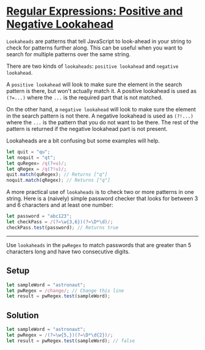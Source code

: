 # [Regular Expressions: Positive and Negative Lookahead](https://learn.freecodecamp.org/javascript-algorithms-and-data-structures/regular-expressions/positive-and-negative-lookahead)

`Lookaheads` are patterns that tell JavaScript to look-ahead in your string to check for patterns further along. This can be useful when you want to search for multiple patterns over the same string.

There are two kinds of `lookaheads`: `positive lookahead` and `negative lookahead`.

A `positive lookahead` will look to make sure the element in the search pattern is there, but won't actually match it. A positive lookahead is used as `(?=...)` where the `...` is the required part that is not matched.

On the other hand, a `negative lookahead` will look to make sure the element in the search pattern is not there. A negative lookahead is used as `(?!...)` where the `...` is the pattern that you do not want to be there. The rest of the pattern is returned if the negative lookahead part is not present.

Lookaheads are a bit confusing but some examples will help.

```js
let quit = "qu";
let noquit = "qt";
let quRegex= /q(?=u)/;
let qRegex = /q(?!u)/;
quit.match(quRegex); // Returns ["q"]
noquit.match(qRegex); // Returns ["q"]
```

A more practical use of `lookaheads` is to check two or more patterns in one string. Here is a (naively) simple password checker that looks for between 3 and 6 characters and at least one number:

```js
let password = "abc123";
let checkPass = /(?=\w{3,6})(?=\D*\d)/;
checkPass.test(password); // Returns true
```

---

Use `lookaheads` in the `pwRegex` to match passwords that are greater than 5 characters long and have two consecutive digits.

## Setup
```js
let sampleWord = "astronaut";
let pwRegex = /change/; // Change this line
let result = pwRegex.test(sampleWord);
```

## Solution
```js
let sampleWord = "astronaut";
let pwRegex = /(?=\w{5,})(?=\D*\d{2})/;
let result = pwRegex.test(sampleWord); // false
```